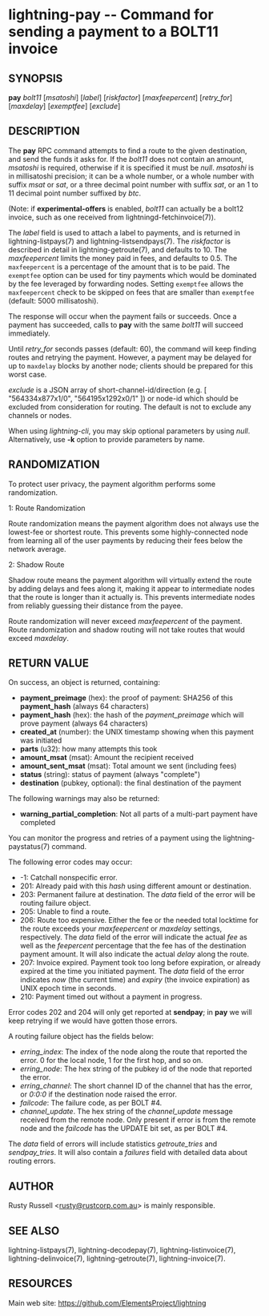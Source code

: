 lightning-pay -- Command for sending a payment to a BOLT11 invoice
==================================================================

SYNOPSIS
--------

**pay** *bolt11* \[*msatoshi*\] \[*label*\] \[*riskfactor*\]
\[*maxfeepercent*\] \[*retry\_for*\] \[*maxdelay*\] \[*exemptfee*\]
\[*exclude*\]

DESCRIPTION
-----------

The **pay** RPC command attempts to find a route to the given
destination, and send the funds it asks for. If the *bolt11* does not
contain an amount, *msatoshi* is required, otherwise if it is specified
it must be *null*. *msatoshi* is in millisatoshi precision; it can be a
whole number, or a whole number with suffix *msat* or *sat*, or a three
decimal point number with suffix *sat*, or an 1 to 11 decimal point
number suffixed by *btc*.

(Note: if **experimental-offers** is enabled, *bolt11* can actually be
a bolt12 invoice, such as one received from lightningd-fetchinvoice(7)).

The *label* field is used to attach a label to payments, and is returned
in lightning-listpays(7) and lightning-listsendpays(7). The *riskfactor*
is described in detail in lightning-getroute(7), and defaults to 10. The
*maxfeepercent* limits the money paid in fees, and defaults to 0.5. The
`maxfeepercent` is a percentage of the amount that is to be paid. The `exemptfee`
option can be used for tiny payments which would be dominated by the fee
leveraged by forwarding nodes. Setting `exemptfee` allows the
`maxfeepercent` check to be skipped on fees that are smaller than
`exemptfee` (default: 5000 millisatoshi).

The response will occur when the payment fails or succeeds. Once a
payment has succeeded, calls to **pay** with the same *bolt11* will
succeed immediately.

Until *retry\_for* seconds passes (default: 60), the command will keep
finding routes and retrying the payment. However, a payment may be
delayed for up to `maxdelay` blocks by another node; clients should be
prepared for this worst case.

*exclude* is a JSON array of short-channel-id/direction (e.g. \[
"564334x877x1/0", "564195x1292x0/1" \]) or node-id which should be excluded
from consideration for routing. The default is not to exclude any channels
or nodes.

When using *lightning-cli*, you may skip optional parameters by using
*null*. Alternatively, use **-k** option to provide parameters by name.

RANDOMIZATION
-------------

To protect user privacy, the payment algorithm performs some
randomization.

1: Route Randomization

Route randomization means the payment algorithm does not always use the
lowest-fee or shortest route. This prevents some highly-connected node
from learning all of the user payments by reducing their fees below the
network average.

2: Shadow Route

Shadow route means the payment algorithm will virtually extend the route
by adding delays and fees along it, making it appear to intermediate nodes
that the route is longer than it actually is. This prevents intermediate
nodes from reliably guessing their distance from the payee.

Route randomization will never exceed *maxfeepercent* of the payment.
Route randomization and shadow routing will not take routes that would
exceed *maxdelay*.

RETURN VALUE
------------

[comment]: # (GENERATE-FROM-SCHEMA-START)
On success, an object is returned, containing:
- **payment_preimage** (hex): the proof of payment: SHA256 of this **payment_hash** (always 64 characters)
- **payment_hash** (hex): the hash of the *payment_preimage* which will prove payment (always 64 characters)
- **created_at** (number): the UNIX timestamp showing when this payment was initiated
- **parts** (u32): how many attempts this took
- **amount_msat** (msat): Amount the recipient received
- **amount_sent_msat** (msat): Total amount we sent (including fees)
- **status** (string): status of payment (always "complete")
- **destination** (pubkey, optional): the final destination of the payment

The following warnings may also be returned:
- **warning_partial_completion**: Not all parts of a multi-part payment have completed

[comment]: # (GENERATE-FROM-SCHEMA-END)

You can monitor the progress and retries of a payment using the
lightning-paystatus(7) command.

The following error codes may occur:
- -1: Catchall nonspecific error.
- 201: Already paid with this *hash* using different amount or
destination.
- 203: Permanent failure at destination. The *data* field of the error
will be routing failure object.
- 205: Unable to find a route.
- 206: Route too expensive. Either the fee or the needed total
locktime for the route exceeds your *maxfeepercent* or *maxdelay*
settings, respectively. The *data* field of the error will indicate
the actual *fee* as well as the *feepercent* percentage that the fee
has of the destination payment amount. It will also indicate the
actual *delay* along the route.
- 207: Invoice expired. Payment took too long before expiration, or
already expired at the time you initiated payment. The *data* field
of the error indicates *now* (the current time) and *expiry* (the
invoice expiration) as UNIX epoch time in seconds.
- 210: Payment timed out without a payment in progress.

Error codes 202 and 204 will only get reported at **sendpay**; in
**pay** we will keep retrying if we would have gotten those errors.

A routing failure object has the fields below:
- *erring\_index*: The index of the node along the route that reported
the error. 0 for the local node, 1 for the first hop, and so on.
- *erring\_node*: The hex string of the pubkey id of the node that
reported the error.
- *erring\_channel*: The short channel ID of the channel that has the
error, or *0:0:0* if the destination node raised the error.
- *failcode*: The failure code, as per BOLT \#4.
- *channel\_update*. The hex string of the *channel\_update* message
received from the remote node. Only present if error is from the
remote node and the *failcode* has the UPDATE bit set, as per BOLT \#4.

The *data* field of errors will include statistics *getroute\_tries* and
*sendpay\_tries*. It will also contain a *failures* field with detailed
data about routing errors.

AUTHOR
------

Rusty Russell <<rusty@rustcorp.com.au>> is mainly responsible.

SEE ALSO
--------

lightning-listpays(7), lightning-decodepay(7), lightning-listinvoice(7),
lightning-delinvoice(7), lightning-getroute(7), lightning-invoice(7).

RESOURCES
---------

Main web site: <https://github.com/ElementsProject/lightning>

[comment]: # ( SHA256STAMP:bf507985544575c4ef2fe194fda6a693378cb8ab3bfb30ca7a7c066be271be29)
